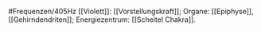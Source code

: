 #Frequenzen/405Hz
[[Violett]]: [[Vorstellungskraft]]; Organe: [[Epiphyse]], [[Gehirndendriten]]; Energiezentrum: [[Scheitel Chakra]].